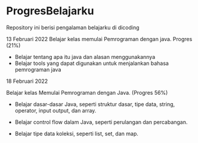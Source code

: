# ProgresBelajarku
Repository ini berisi pengalaman belajarku di dicoding

13 Februari 2022
Belajar kelas memulai Pemrograman dengan java. Progres (21%)
* Belajar tentang apa itu java dan alasan menggunakannya
* Belajar tools yang dapat digunakan untuk menjalankan bahasa pemrograman java

18 Februari 2022

Belajar kelas Memulai Pemrograman dengan Java. (Progres 56%)

  * Belajar dasar-dasar Java, seperti struktur dasar, tipe data, string, operator, input output, dan array.

  * Belajar control flow dalam Java, seperti perulangan dan percabangan.

  * Belajar tipe data koleksi, seperti list, set, dan map.
